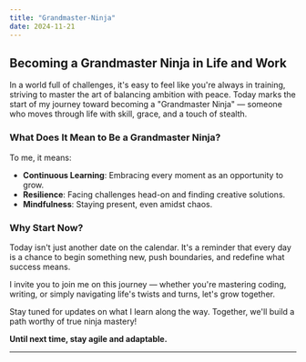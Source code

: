 ```yaml
---
title: "Grandmaster-Ninja"
date: 2024-11-21
---
```


## Becoming a Grandmaster Ninja in Life and Work  

In a world full of challenges, it's easy to feel like you're always in training, striving to master the art of balancing ambition with peace. Today marks the start of my journey toward becoming a "Grandmaster Ninja" — someone who moves through life with skill, grace, and a touch of stealth.  

### What Does It Mean to Be a Grandmaster Ninja?  
To me, it means:  
- **Continuous Learning**: Embracing every moment as an opportunity to grow.  
- **Resilience**: Facing challenges head-on and finding creative solutions.  
- **Mindfulness**: Staying present, even amidst chaos.  

### Why Start Now?  
Today isn't just another date on the calendar. It's a reminder that every day is a chance to begin something new, push boundaries, and redefine what success means.  

I invite you to join me on this journey — whether you're mastering coding, writing, or simply navigating life's twists and turns, let's grow together.  

Stay tuned for updates on what I learn along the way. Together, we'll build a path worthy of true ninja mastery!  

**Until next time, stay agile and adaptable.**  

---
